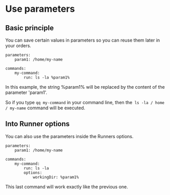 # Use parameters

## Basic principle

You can save certain values in parameters so you can reuse them later in your orders.

```
parameters:
    param1: /home/my-name

commands:
    my-command:
        run: ls -la %param1%
```

In this example, the string %param1% will be replaced by the content of the parameter 'param1'.

So if you type `qq my-command` in your command line, then the` ls -la / home / my-name` command will be executed.

## Into Runner options

You can also use the parameters inside the Runners options.

```
parameters:
    param1: /home/my-name

commands:
    my-command:
        run: ls -la
        options:
            workingDir: %param1% 
```

This last command will work exactly like the previous one.
